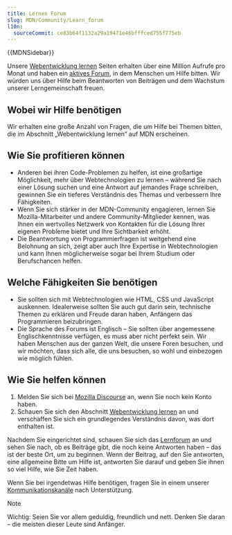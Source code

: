 ```yaml
---
title: Lernen Forum
slug: MDN/Community/Learn_forum
l10n:
  sourceCommit: ce83b64f1132a29a19471e46bfffced755f775eb
---
```


{{MDNSidebar}}

Unsere [Webentwicklung lernen](/de/docs/Learn) Seiten erhalten über eine Million Aufrufe pro Monat und haben ein [aktives Forum](https://discourse.mozilla.org/c/mdn/learn/250), in dem Menschen um Hilfe bitten.
Wir würden uns über Hilfe beim Beantworten von Beiträgen und dem Wachstum unserer Lerngemeinschaft freuen.

## Wobei wir Hilfe benötigen

Wir erhalten eine große Anzahl von Fragen, die um Hilfe bei Themen bitten, die im Abschnitt „Webentwicklung lernen“ auf MDN erscheinen.

## Wie Sie profitieren können

- Anderen bei ihren Code-Problemen zu helfen, ist eine großartige Möglichkeit, mehr über Webtechnologien zu lernen – während Sie nach einer Lösung suchen und eine Antwort auf jemandes Frage schreiben, gewinnen Sie ein tieferes Verständnis des Themas und verbessern Ihre Fähigkeiten.
- Wenn Sie sich stärker in der MDN-Community engagieren, lernen Sie Mozilla-Mitarbeiter und andere Community-Mitglieder kennen, was Ihnen ein wertvolles Netzwerk von Kontakten für die Lösung Ihrer eigenen Probleme bietet und Ihre Sichtbarkeit erhöht.
- Die Beantwortung von Programmierfragen ist weitgehend eine Belohnung an sich, zeigt aber auch Ihre Expertise in Webtechnologien und kann Ihnen möglicherweise sogar bei Ihrem Studium oder Berufschancen helfen.

## Welche Fähigkeiten Sie benötigen

- Sie sollten sich mit Webtechnologien wie HTML, CSS und JavaScript auskennen. Idealerweise sollten Sie auch gut darin sein, technische Themen zu erklären und Freude daran haben, Anfängern das Programmieren beizubringen.
- Die Sprache des Forums ist Englisch – Sie sollten über angemessene Englischkenntnisse verfügen, es muss aber nicht perfekt sein. Wir haben Menschen aus der ganzen Welt, die unsere Foren besuchen, und wir möchten, dass sich alle, die uns besuchen, so wohl und einbezogen wie möglich fühlen.

## Wie Sie helfen können

1. Melden Sie sich bei [Mozilla Discourse](https://discourse.mozilla.org/) an, wenn Sie noch kein Konto haben.
2. Schauen Sie sich den Abschnitt [Webentwicklung lernen](/de/docs/Learn) an und verschaffen Sie sich ein grundlegendes Verständnis davon, was dort enthalten ist.

Nachdem Sie eingerichtet sind, schauen Sie sich das [Lernforum](https://discourse.mozilla.org/c/mdn/learn/250) an und sehen Sie nach, ob es Beiträge gibt, die noch keine Antworten haben – das ist der beste Ort, um zu beginnen.
Wenn der Beitrag, auf den Sie antworten, eine allgemeine Bitte um Hilfe ist, antworten Sie darauf und geben Sie ihnen so viel Hilfe, wie Sie Zeit haben.

Wenn Sie bei irgendetwas Hilfe benötigen, fragen Sie in einem unserer [Kommunikationskanäle](/de/docs/MDN/Community/Communication_channels) nach Unterstützung.

> [!NOTE]
> Wichtig: Seien Sie vor allem geduldig, freundlich und nett. Denken Sie daran – die meisten dieser Leute sind Anfänger.
